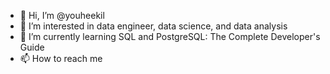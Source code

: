 - 👋 Hi, I’m @youheekil
- 👀 I’m interested in data engineer, data science, and data analysis
- 🌱 I’m currently learning SQL and PostgreSQL: The Complete Developer's Guide
- 📫 How to reach me 

<!---
youheekil/youheekil is a ✨ special ✨ repository because its `README.md` (this file) appears on your GitHub profile.
You can click the Preview link to take a look at your changes.
--->
